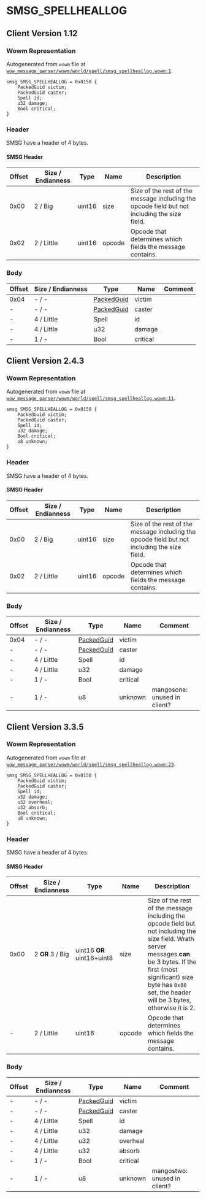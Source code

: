 # SMSG_SPELLHEALLOG

## Client Version 1.12

### Wowm Representation

Autogenerated from `wowm` file at [`wow_message_parser/wowm/world/spell/smsg_spellheallog.wowm:1`](https://github.com/gtker/wow_messages/tree/main/wow_message_parser/wowm/world/spell/smsg_spellheallog.wowm#L1).
```rust,ignore
smsg SMSG_SPELLHEALLOG = 0x0150 {
    PackedGuid victim;
    PackedGuid caster;
    Spell id;
    u32 damage;
    Bool critical;
}
```
### Header

SMSG have a header of 4 bytes.

#### SMSG Header

| Offset | Size / Endianness | Type   | Name   | Description |
| ------ | ----------------- | ------ | ------ | ----------- |
| 0x00   | 2 / Big           | uint16 | size   | Size of the rest of the message including the opcode field but not including the size field.|
| 0x02   | 2 / Little        | uint16 | opcode | Opcode that determines which fields the message contains.|

### Body

| Offset | Size / Endianness | Type | Name | Comment |
| ------ | ----------------- | ---- | ---- | ------- |
| 0x04 | - / - | [PackedGuid](../types/packed-guid.md) | victim |  |
| - | - / - | [PackedGuid](../types/packed-guid.md) | caster |  |
| - | 4 / Little | Spell | id |  |
| - | 4 / Little | u32 | damage |  |
| - | 1 / - | Bool | critical |  |

## Client Version 2.4.3

### Wowm Representation

Autogenerated from `wowm` file at [`wow_message_parser/wowm/world/spell/smsg_spellheallog.wowm:11`](https://github.com/gtker/wow_messages/tree/main/wow_message_parser/wowm/world/spell/smsg_spellheallog.wowm#L11).
```rust,ignore
smsg SMSG_SPELLHEALLOG = 0x0150 {
    PackedGuid victim;
    PackedGuid caster;
    Spell id;
    u32 damage;
    Bool critical;
    u8 unknown;
}
```
### Header

SMSG have a header of 4 bytes.

#### SMSG Header

| Offset | Size / Endianness | Type   | Name   | Description |
| ------ | ----------------- | ------ | ------ | ----------- |
| 0x00   | 2 / Big           | uint16 | size   | Size of the rest of the message including the opcode field but not including the size field.|
| 0x02   | 2 / Little        | uint16 | opcode | Opcode that determines which fields the message contains.|

### Body

| Offset | Size / Endianness | Type | Name | Comment |
| ------ | ----------------- | ---- | ---- | ------- |
| 0x04 | - / - | [PackedGuid](../types/packed-guid.md) | victim |  |
| - | - / - | [PackedGuid](../types/packed-guid.md) | caster |  |
| - | 4 / Little | Spell | id |  |
| - | 4 / Little | u32 | damage |  |
| - | 1 / - | Bool | critical |  |
| - | 1 / - | u8 | unknown | mangosone: unused in client? |

## Client Version 3.3.5

### Wowm Representation

Autogenerated from `wowm` file at [`wow_message_parser/wowm/world/spell/smsg_spellheallog.wowm:23`](https://github.com/gtker/wow_messages/tree/main/wow_message_parser/wowm/world/spell/smsg_spellheallog.wowm#L23).
```rust,ignore
smsg SMSG_SPELLHEALLOG = 0x0150 {
    PackedGuid victim;
    PackedGuid caster;
    Spell id;
    u32 damage;
    u32 overheal;
    u32 absorb;
    Bool critical;
    u8 unknown;
}
```
### Header

SMSG have a header of 4 bytes.

#### SMSG Header

| Offset | Size / Endianness | Type   | Name   | Description |
| ------ | ----------------- | ------ | ------ | ----------- |
| 0x00   | 2 **OR** 3 / Big           | uint16 **OR** uint16+uint8 | size | Size of the rest of the message including the opcode field but not including the size field. Wrath server messages **can** be 3 bytes. If the first (most significant) size byte has `0x80` set, the header will be 3 bytes, otherwise it is 2.|
| -      | 2 / Little| uint16 | opcode | Opcode that determines which fields the message contains. |

### Body

| Offset | Size / Endianness | Type | Name | Comment |
| ------ | ----------------- | ---- | ---- | ------- |
| - | - / - | [PackedGuid](../types/packed-guid.md) | victim |  |
| - | - / - | [PackedGuid](../types/packed-guid.md) | caster |  |
| - | 4 / Little | Spell | id |  |
| - | 4 / Little | u32 | damage |  |
| - | 4 / Little | u32 | overheal |  |
| - | 4 / Little | u32 | absorb |  |
| - | 1 / - | Bool | critical |  |
| - | 1 / - | u8 | unknown | mangostwo: unused in client? |

